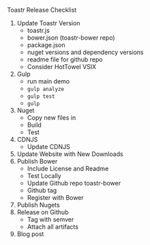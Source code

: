 Toastr Release Checklist

1. Update Toastr Version
   - toastr.js
   - bower.json (toastr-bower repo)
   - package.json
   - nuget versions and dependency versions
   - readme file for github repo
   - Consider HotTowel VSIX
2. Gulp
   - run main demo
   - `gulp analyze`
   - `gulp test`
   - `gulp`
3. Nuget
   - Copy new files in
   - Build
   - Test
4. CDNJS
   - Update CDNJS
5. Update Website with New Downloads
6. Publish Bower
   - Include License and Readme
   - Test Locally
   - Update Github repo toastr-bower
   - Github tag
   - Register with Bower
7. Publish Nugets
8. Release on Github
   - Tag with semver
   - Attach all artifacts
9. Blog post
